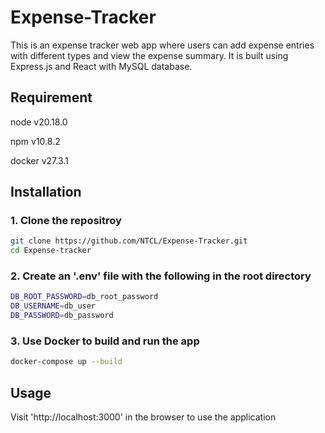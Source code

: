 # Expense-Tracker
This is an expense tracker web app where users can add expense entries with different types and view the expense summary. It is built using Express.js and React with MySQL database.

## Requirement
node v20.18.0

npm v10.8.2

docker v27.3.1

## Installation

### 1. Clone the repositroy
```sh
git clone https://github.com/NTCL/Expense-Tracker.git
cd Expense-tracker
```

### 2. Create an '.env' file with the following in the root directory
```sh
DB_ROOT_PASSWORD=db_root_password
DB_USERNAME=db_user
DB_PASSWORD=db_password
```

### 3. Use Docker to build and run the app
```sh
docker-compose up --build
```

## Usage
Visit 'http://localhost:3000' in the browser to use the application
